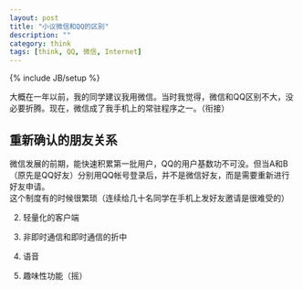 ```yaml
---
layout: post
title: "小议微信和QQ的区别"
description: ""
category: think 
tags: [think, QQ, 微信, Internet]
---
```

{% include JB/setup %}

大概在一年以前，我的同学建议我用微信。当时我觉得，微信和QQ区别不大，没必要折腾。现在，微信成了我手机上的常驻程序之一。（衔接）


重新确认的朋友关系
----
微信发展的前期，能快速积累第一批用户，QQ的用户基数功不可没。但当A和B（原先是QQ好友）分别用QQ帐号登录后，并不是微信好友，而是需要重新进行好友申请。  
这个制度有的时候很繁琐（连续给几十名同学在手机上发好友邀请是很难受的）

2. 轻量化的客户端

3. 非即时通信和即时通信的折中

5. 语音

5. 趣味性功能（摇）

